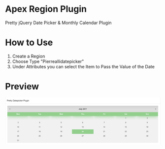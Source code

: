 # Apex Region Plugin
Pretty jQuery Date Picker &amp; Monthly Calendar Plugin

# How to Use
1. Create a Region
2. Choose Type "Pierreallidatepicker"
3. Under Attributes you can select the Item to Pass the Value of the Date

# Preview

![](https://github.com/allipierre/Pretty-jQuery-Date-Picker-Monthly-Calendar-Plugin/blob/master/Pretty.png)
